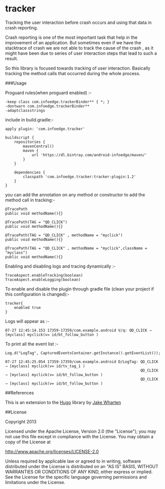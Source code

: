 # tracker

Tracking the user interaction before crash occurs and using that data in crash reporting.

Crash reporting is one of the most important task that help in the improvement of an application. But sometimes even if we have the stacktrace of crash we are not able to track the cause of the crash , as it might have been due to series of user interaction steps that lead to such a result.

So this library is focused towards tracking of user interaction. Basically tracking the method calls that occurred during the whole process.

###Usage

Proguard rules(when proguard enabled) :-

    -keep class com.infoedge.trackerBinder** { *; }
    -dontwarn com.infoedge.trackerBinder**
    -adaptclassstrings


include in build.gradle:-

    apply plugin: 'com.infoedge.tracker'

    buildscript {
        repositories {
            mavenCentral()
            maven {
                url 'https://dl.bintray.com/android-infoedge/maven/'
            }
        }
        
        dependencies {
            classpath 'com.infoedge.tracker:tracker-plugin:1.2'
        }
    }


you can add the annotation on any method or constructor to add the method call in tracking:-

    @TracePath
    public void methodName(){}
    
    @TracePath(TAG = "QD_CLICK")
    public void methodName(){}
    
    @TracePath(TAG = "QD_CLICK" , methodName = "myclick")
    public void methodName(){}
    
    @TracePath(TAG = "QD_CLICK" , methodName = "myclick",className = "myclass")
    public void methodName(){}
    

Enabling and disabling logs and tracing dynamically :-

    TraceAspect.enableTracking(boolean)
    TraceAspect.enableLogging(boolean)

To enable and disable the plugin through gradle file (clean your project if this configuration is changed):-

    tracker{
        enabled true
    }
    
Logs will appear as :-

    07-27 12:45:14.153 17359-17359/com.example.android V/q: QD_CLICK ⇢ [myclass] myclick(v= id/bt_follow_button )

To print all the event list :-

    Log.d("LogTag", CapturedEventsContainer.getInstance().getEventList());

    07-27 12:45:25.054 17359-17359/com.example.android D/LogTag: QD_CLICK ⇢ [myclass] myclick(v= id/tv_tag_1 )
                                                                 QD_CLICK ⇢ [myclass] myclick(v= id/bt_follow_button )
                                                                 QD_CLICK ⇢ [myclass] myclick(v= id/bt_follow_button )

##References

This is an extension to the [Hugo](https://github.com/JakeWharton/hugo) library by [Jake Wharten](https://github.com/JakeWharton)

##License

Copyright 2013

Licensed under the Apache License, Version 2.0 (the "License");
you may not use this file except in compliance with the License.
You may obtain a copy of the License at

   http://www.apache.org/licenses/LICENSE-2.0

Unless required by applicable law or agreed to in writing, software
distributed under the License is distributed on an "AS IS" BASIS,
WITHOUT WARRANTIES OR CONDITIONS OF ANY KIND, either express or implied.
See the License for the specific language governing permissions and
limitations under the License.
